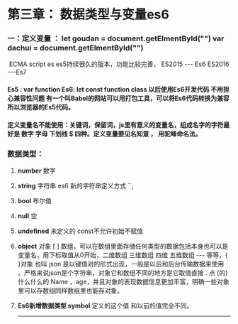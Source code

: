 # 第三章：          数据类型与变量es6



### 一：定义变量 ： let goudan = document.getElmentById("")  var dachui = document.getElmentById("")

​	ECMA script   es      es5持续很久的版本，功能比较完善， ES2015 --- Es6	ES2016 ---Es7

#### Es5 : var  function Es6: let  const function class 以后使用Es6开发代码  不用担心兼容性问题 有一个叫Babel的网站可以用打包工具，可以将Es6代码转换为兼容所以浏览器的Es5代码。		

####  定义变量名不能使用：关键词，保留词，js里有意义的变量名，组成名字的字符最好是 数字 字母 下划线 $ 四种。定义变量要见名知意  ， 用驼峰命名法。



### 数据类型：

1.  **number**  数字

2. **string**      字符串 es6 新的字符串定义方式   ``;

3. **bool**   布尔值

4. **null**   空

5. **undefined**  未定义的    const不允许初始不赋值

6. **object**  对象    [ ]  数组，可以在数组里面存储任何类型的数据包括本身也可以是变量名，用下标取值从0开始，二维数组 三维数组 四维 五维数组 --- 等等，{ }对象 也叫  json  是以键值对的形式出现，一般是以后和后台传输数据来使用 。严格来说json是个字符串，对象它和数组不同的地方是它取值直接 .  点 (的) 什么什么的 Name  ，age，并且对象的表现数据信息更加丰富，明确一些对象里可以存数组同样数组里也能存对象。

7. **Es6新增数据类型  symbol**  定义的这个值 和以前的值完全不同。

   ****

